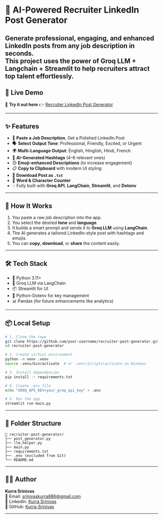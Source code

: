# 🚀 AI-Powered Recruiter LinkedIn Post Generator

**Generate professional, engaging, and enhanced LinkedIn posts from any job description in seconds.**  
This project uses the power of **Groq LLM + Langchain + Streamlit** to help recruiters attract top talent effortlessly.
---
## 🌟 Live Demo  
🚀 **Try it out here** 👉 [Recruiter LinkedIn Post Generator](https://recruiter-linkedin-post-generator-jodfpegx9bds96w5pr4yex.streamlit.app/)

---
## ✨ Features
- 📝 **Paste a Job Description**, Get a Polished LinkedIn Post
- 🗣️ **Select Output Tone**: Professional, Friendly, Excited, or Urgent
- 🌍 **Multi-Language Output**: English, Hinglish, Hindi, French
- 🤖 **AI-Generated Hashtags** (4–6 relevant ones)
- 😊 **Emoji-enhanced Descriptions** (to increase engagement)
- 📋 **Copy to Clipboard** with modern UI styling
- 📄 **Download Post as `.txt`**
- 🔢 **Word & Character Counter**
- 💡 Fully built with **Groq API**, **LangChain**, **Streamlit**, and **Dotenv**

---
## 🧠 How It Works

1. You paste a raw job description into the app.
2. You select the desired **tone** and **language**.
3. It builds a smart prompt and sends it to **Groq LLM** using **LangChain**.
4. The AI generates a tailored LinkedIn-style post with hashtags and emojis.
5. You can **copy**, **download**, or **share** the content easily.

---
## 🛠️ Tech Stack

- 🐍 Python 3.11+
- 🧠 Groq LLM via LangChain
- 📦 Streamlit for UI
- 📄 Python-Dotenv for key management
- 📊 Pandas (for future enhancements like analytics)

---
## 📦 Local Setup

```bash
# 1. Clone the repo
git clone https://github.com/your-username/recruiter-post-generator.git
cd recruiter-post-generator

# 2. Create virtual environment
python -m venv .venv
source .venv/bin/activate  # or .venv\Scripts\activate on Windows

# 3. Install dependencies
pip install -r requirements.txt

# 4. Create .env file
echo "GROQ_API_KEY=your_groq_api_key" > .env

# 5. Run the app
streamlit run main.py
```

---
## 📂 Folder Structure

```
📁 recruiter-post-generator/
├── post_generator.py
├── llm_helper.py
├── main.py
├── requirements.txt
├── .env (excluded from Git)
└── README.md
```

---
## 👨‍💻 Author

**Kurra Srinivas**  
📧 Email: [srinivaskurra886@gmail.com](mailto:srinivaskurra886@gmail.com)  
🔗 LinkedIn: [Kurra Srinivas](https://www.linkedin.com/in/kurra-srinivas-31727420b/)  
🐙 GitHub: [Kurra-Srinivas](https://github.com/Kurra-Srinivas)

---